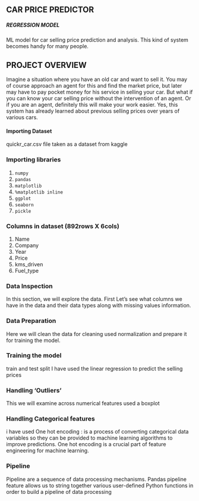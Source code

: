 ## CAR PRICE PREDICTOR
##### REGRESSION MODEL

ML model for car selling price prediction and analysis.
This kind of system becomes handy for many people.

## PROJECT OVERVIEW
Imagine a situation where you have an old car and want to sell it.
You may of course approach an agent for this and find the market price,
but later may have to pay pocket money for his service in selling your car.
But what if you can know your car selling price without the intervention of an agent. 
Or if you are an agent, definitely this will make your work easier. 
Yes, this system has already learned about previous selling prices over years of various cars.

#### Importing Dataset
quickr_car.csv file taken as a 
dataset from kaggle


### Importing  libraries 
1. `numpy` 
2.  `pandas` 
3.  `matplotlib` 
4. `%matplotlib inline`
5. `ggplot`
6.  `seaborn` 
7.  `pickle`



### Columns in dataset (892rows X 6cols) 
1. Name	
2. Company	
3. Year	
4. Price	
5. kms_driven	
6. Fuel_type



### Data Inspection

In this section, we will explore the data. 
First Let’s see what columns we have in the data
and their data types along with missing values information.

###  Data Preparation
Here we will clean the data for cleaning used normalization 
and prepare it for training the model.


### Training the model
train and test split 
I have used the linear regression to predict the selling prices

### Handling ‘Outliers’
This we will examine across numerical features
used a boxplot 

### Handling Categorical features
i have used One hot encoding : is a process of converting categorical data variables 
so they can be provided to machine learning algorithms to improve predictions. 
One hot encoding is a crucial part of feature engineering for machine learning.


### Pipeline
 
Pipeline are a sequence of data processing mechanisms.
Pandas pipeline feature allows us to string together 
various user-defined Python functions in order to build a pipeline of data processing





